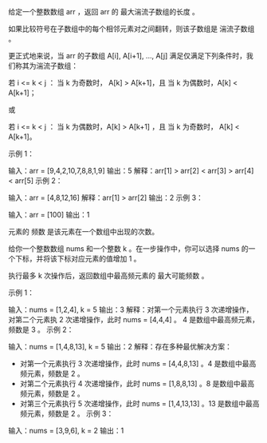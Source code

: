 给定一个整数数组 arr ，返回 arr 的 最大湍流子数组的长度 。

如果比较符号在子数组中的每个相邻元素对之间翻转，则该子数组是 湍流子数组 。

更正式地来说，当 arr 的子数组 A[i], A[i+1], ..., A[j] 满足仅满足下列条件时，我们称其为湍流子数组：

若 i <= k < j ：
当 k 为奇数时， A[k] > A[k+1]，且
当 k 为偶数时，A[k] < A[k+1]；


或 

若 i <= k < j ：
当 k 为偶数时，A[k] > A[k+1] ，且
当 k 为奇数时， A[k] < A[k+1]。
 

示例 1：

输入：arr = [9,4,2,10,7,8,8,1,9]
输出：5
解释：arr[1] > arr[2] < arr[3] > arr[4] < arr[5]
示例 2：

输入：arr = [4,8,12,16]
解释：arr[1] > arr[2]
输出：2
示例 3：

输入：arr = [100]
输出：1




元素的 频数 是该元素在一个数组中出现的次数。

给你一个整数数组 nums 和一个整数 k 。在一步操作中，你可以选择 nums 的一个下标，并将该下标对应元素的值增加 1 。

执行最多 k 次操作后，返回数组中最高频元素的 最大可能频数 。

 

示例 1：

输入：nums = [1,2,4], k = 5
输出：3
解释：对第一个元素执行 3 次递增操作，对第二个元素执 2 次递增操作，此时 nums = [4,4,4] 。
4 是数组中最高频元素，频数是 3 。
示例 2：

输入：nums = [1,4,8,13], k = 5
输出：2
解释：存在多种最优解决方案：
- 对第一个元素执行 3 次递增操作，此时 nums = [4,4,8,13] 。4 是数组中最高频元素，频数是 2 。
- 对第二个元素执行 4 次递增操作，此时 nums = [1,8,8,13] 。8 是数组中最高频元素，频数是 2 。
- 对第三个元素执行 5 次递增操作，此时 nums = [1,4,13,13] 。13 是数组中最高频元素，频数是 2 。
示例 3：

输入：nums = [3,9,6], k = 2
输出：1